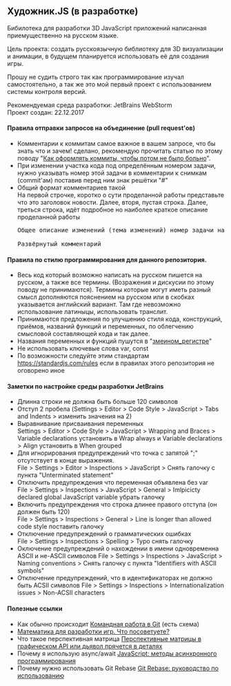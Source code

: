 ## Художник.JS (в разработке)
Бибилотека для разработки 3D JavaScript приложений написанная приемущественно на русском языке.

Цель проекта: создать русскоязычную библиотеку для 3D визуализации и анимации, в будущем планируется использовать её для
создания игры.

Прошу не судить строго так как программирование изучал самостоятельно, а так же это мой первый проект с использованием
системы контроля версий. 

Рекомендуемая среда разработки: JetBrains WebStorm<br>
Проект создан: 22.12.2017

#### Правила отправки запросов на объединение (pull request'ов)
- Комментарии к коммитам самое важное в вашем запросе, что бы знать что и зачем! сделано, рекомендую прочитать статью
  по этому поводу "<a href="https://habrahabr.ru/company/Voximplant/blog/276695/">Как оформлять коммиты, чтобы потом не
  было больно</a>".
- При изменении участка кода под определённым номером задачи, нужно указывать номер этой задачи в комментарии к снимкам
  (commit'ам) поставив перед ним знак решётки "#"
- Общий формат комментариев такой<br>
  На первой строчке, коротко о сути проделанной работы представьте что это заголовок новости. Далее, вторя, пустая
  строка. Далее, треться строка, идёт подробное но наиболее краткое описание проделанной работы<br>
  <pre>
  Общее описание изменений (тема изменений) номер задачи на GitHub

  Развёрнутый комментарий
  </pre>


#### Правила по стилю программирования для данного репозитория.
- Весь код который возможно написать на русском пишется на русском, а также все термины. (Возражения и дискусии по этому
  поводу не принимаются). Термины которые могут иметь разный смысл дополняются пояснением на русском или в скобках
  указывается английский вариант. Там где невозможно использование латиныцы, использовать транслит.
- Принимаются предложения по улучшению стиля кода, конструкций, приёмов, названий функций и переменных, по облегчению
  смысловой составляющей кода и так далее.
- Названия переменных и функций пушутся в "<a href="https://ru.wikipedia.org/wiki/Snake_case">змеином_регистре</a>"
- Не использовать ключевые слова var, const
- По возможности следуйте этим стандартам https://standardjs.com/rules если в правилах этого репозитория не оговорено
  иное

#### Заметки по настройке среды разработки JetBrains
- Длинна строки не должна быть больше 120 символов
- Отступ 2 пробела (Settings > Editor > Code Style > JavaScript > Tabs and Indents > изменить значения на 2)
- Выравнивание присваивания переменных<br>
  Settings > Editor > Code Style > JavaScript > Wrapping and Braces > Variable declarations установить в Wrap always и
  Variable declarations > Align установить в When grouped
- Для игнорирования предупреждений что точка с запятой ";" отсутствует в конце выражения.<br>
  File > Settings > Editor > Inspections > JavaScript > Снять галочку с пункта "Unterminated statement"
- Отключить предупреждения что переменная объявлена без var<br>
  File > Settings > Inspections > JavaScript > General > Imlpicicty declared global JavaScript variable убрать галочку
- Включить предупреждения что строка длинее правого отступа (он должен быть 120)<br>
  File > Settings > Inspections > General > Line is longer than allowed code style поставить галочку
- Отключение предупреждений о грамматических ошибках<br>
  File > Settings > Inspections > Spelling > Typo снять галочку
- Оключение предупреждений о нахождении в имени одновременна ASCII и не-ASCII символов
  File > Settings > Inspections > JavaScript > Naming conventions > Снять галочку с пункта "Identifiers with ASCII
  symbols"
- Отключение предупреждений, что в идентификаторах не должно быть ACSII символов
  File > Settings > Inspections > Internationalization issues > Non-ACSII characters
  
#### Полезные ссылки
- Как обычно происходит <a href="https://habrahabr.ru/post/75990/">Командная работа в Git</a> (есть схема)
- <a href="https://toster.ru/q/269411">Математика для разработки игр. Что посоветуете?</a>
- Что такое перспективная матрица 
<a href="https://habrahabr.ru/post/252771/">Перспективные матрицы в графическом API или дьявол прячется в деталях</a>
- Почему я использую async/await
<a href="https://habrahabr.ru/company/ruvds/blog/337662/">JavaScript: методы асинхронного программирования</a>
- Почему нужно использовать Git Rebase
<a href="https://habrahabr.ru/post/161009/">Git Rebase: руководство по использованию</a>